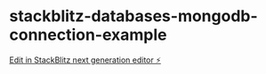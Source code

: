 # stackblitz-databases-mongodb-connection-example

[Edit in StackBlitz next generation editor ⚡️](https://stackblitz.com/~/github.com/DanielGillett/stackblitz-databases-mongodb-connection-example)